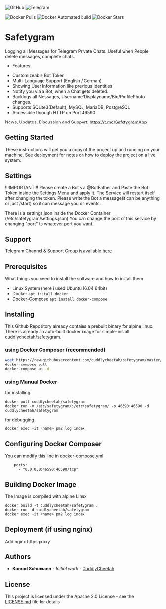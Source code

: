 ![GitHub](https://img.shields.io/github/license/cuddlycheetah/safetygram)
![Telegram](https://img.shields.io/badge/telegram-%40SafetygramApp-blue)

![Docker Pulls](https://img.shields.io/docker/pulls/cuddlycheetah/safetygram?style=for-the-badge)
![Docker Automated build](https://img.shields.io/badge/DOCKER%20BUILD-AUTOMATED-blue?style=for-the-badge)
![Docker Stars](https://img.shields.io/docker/stars/cuddlycheetah/safetygram?style=for-the-badge)

# Safetygram
Logging all Messages for Telegram Private Chats. Useful when People delete messages, complete chats.

* Features:
- Customizeable Bot Token
- Multi-Language Support (English / German)
- Showing User Information like previous Identities
- Notify you via a Bot, when a Chat gets deleted.
- Backlogs all Messages, Username/Displayname/Bio/ProfilePhoto changes.
- Supports SQLite3(Default), MySQL, MariaDB, PostgreSQL
- Accessible through HTTP on Port 46590

News, Updates, Discussion and Support: https://t.me/SafetygramApp

## Getting Started
These instructions will get you a copy of the project up and running on your machine. See deployment for notes on how to deploy the project on a live system.

## Settings
!!!IMPORTANT!!! Please create a Bot via @BotFather and Paste the Bot Token inside the Settings Menu and apply it. The Service will restart itself after changing the token.
Please write the Bot a message(it can be anything or just /start) so it can message you on events.

There is a settings.json inside the Docker Container (/etc/safetygram/settings.json)
You can change the port of this service by changing "port" to whatever port you want.

## Support
Telegram Channel & Support Group is available [here](https://t.me/SafetygramApp)

## Prerequisites
What things you need to install the software and how to install them

- Linux System (here i used Ubuntu 16.04 64bit)
- Docker `apt install docker`
- Docker-Compose `apt install docker-compose`

## Installing

This Github Repository already contains a prebuilt binary for alpine linux.
There is already an auto-built docker image for simple-install [cuddlycheetah/safetygram](https://hub.docker.com/r/cuddlycheetah/safetygram).

### using Docker Composer (recommended)

```bash
wget https://raw.githubusercontent.com/cuddlycheetah/safetygram/master/docker-compose.yml -O docker-compose.yml
docker-compose pull
docker-compose up -d
```

### using Manual Docker

for installing
```
docker pull cuddlycheetah/safetygram
docker run -v /etc/safetygram/:/etc/safetygram/ -p 46590:46590 -d cuddlycheetah/safetygram
```

for debugging
```
docker exec -it <name> pm2 log index
```

## Configuring Docker Composer
You can modify this line in docker-compose.yml
```
    ports:
      - "0.0.0.0:46590:46590/tcp"
```
## Building Docker Image
The Image is compiled with alpine Linux
```
docker build -t cuddlycheetah/safetygram .
docker run -d cuddlycheetah/safetygram
docker exec -it <name> pm2 log index
```

## Deployment (if using nginx)

Add nginx https proxy

## Authors

* **Konrad Schumann** - *Initial work* - [CuddlyCheetah](https://github.com/cuddlycheetah)

## License

This project is licensed under the Apache 2.0 License - see the [LICENSE.md](LICENSE.md) file for details
